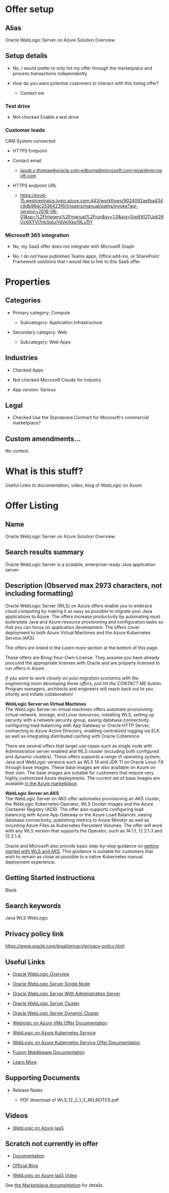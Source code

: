 <!--
Copyright (c) 2021, Oracle and/or its affiliates.
Licensed under the Universal Permissive License v 1.0 as shown at https://oss.oracle.com/licenses/upl.
-->

# Offer setup

## Alias

Oracle WebLogic Server on Azure Solution Overview 

## Setup details

* No, I would prefer to only list my offer through the marketplace and process transactions independently

* How do you want potential customers to interact with this listing offer?

   * Contact me
   
### Test drive

* Not checked Enable a test drive

### Customer leads

CRM System connected

* HTTPS Endpoint

* Contact email

   * jacob.x.thomas@oracle.com;edburns@microsoft.com;rezar@microsoft.com
   
* HTTPS endpoint URL

   * https://prod-15.westcentralus.logic.azure.com:443/workflows/9024092aefba434c9db98dc2536423f6/triggers/manual/paths/invoke?api-version=2016-06-01&sp=%2Ftriggers%2Fmanual%2Frun&sv=1.0&sig=SggEKOTUpII26Oc6XYVl7nbSgluiYdVeIXkq19LuTtY
   
### Microsoft 365 integration

* No, my SaaS offer does not integrate with Microsoft Graph

* No, I do not have published Teams apps, Office add-ins, or SharePoint Framework solutions that I would like to link to this SaaS offer

# Properties

## Categories

* Primary category: Compute

   * Subcategory: Application Infrastructure

* Secondary category: Web

   * Subcategory: Web Apps
   
## Industries

* Checked Apps 

* Not checked Microsoft Clouds for Industry

* App version: Various

## Legal

* Checked Use the Standarard Contract for Microsoft's commercial marketplace?

## Custom amendments...

No content.

# What is this stuff?

Useful Links to documentation, video, blog of WebLogic on Azure.

# Offer Listing

## Name

Oracle WebLogic Server on Azure Solution Overview

## Search results summary

Oracle WebLogic Server is a scalable, enterprise-ready Java application server.

## Description (Observed max 2973 characters, not including formatting)

<p>Oracle WebLogic Server (WLS) on Azure offers enable you to embrace cloud computing by making it as easy as possible to migrate your Java applications to Azure. The offers increase productivity by automating most boilerplate Java and Azure resource provisioning and configuration tasks so that you can focus on application development. The offers cover deployment to both Azure Virtual Machines and the Azure Kubernetes Service (AKS).</p>

<p>The offers are linked in the <i>Learn more</i> section at the bottom of this page.</p>

<p>These offers are Bring-Your-Own-License. They assume you have already procured the appropriate licenses with Oracle and are properly licensed to run offers in Azure.</p>

<p><i>If you want to work closely on your migration scenarios with the engineering team developing these offers, just hit the CONTACT ME button</i>. Program managers, architects and engineers will reach back out to you shortly and initiate collaboration!</p>

<p><b>WebLogic Server on Virtual Machines</b><br/>
The WebLogic Server on virtual machines offers automate provisioning virtual network, storage, and Linux resources, installing WLS, setting up security with a network security group, easing database connectivity, configuring load-balancing with App Gateway or Oracle HTTP Server, connecting to Azure Active Directory, enabling centralized logging via ELK as well as integrating distributed caching with Oracle Coherence.</p>

<p>There are several offers that target use cases such as single node with Administration server enabled and WLS cluster (including both configured and dynamic clusters). These offers supports a range of operating system, Java and WebLogic versions such as WLS 14 and JDK 11 on Oracle Linux 7.6 through base images. These base images are also available on Azure on their own. The base images are suitable for customers that require very highly customized Azure deployments. The current set of base images are available <a href="https://azuremarketplace.microsoft.com/en-us/marketplace/apps?search=oracle%20weblogic%20base%20image&amp;page=1">in the Azure marketplace</a>.</p>

<p><b>WebLogic Server on AKS</b><br/>
The WebLogic Server on AKS offer automates provisioning an AKS cluster, the WebLogic Kubernetes Operator, WLS Docker images and the Azure Container Registry (ACR). The offer also supports configuring load balancing with Azure App Gateway or the Azure Load Balancer, easing database connectivity, publishing metrics to Azure Monitor as well as mounting Azure Files as Kubernetes Persistent Volumes. The offer will work with any WLS version that supports the Operator, such as 14.1.1, 12.2.1.3 and 12.2.1.4.</p>

<p>Oracle and Microsoft also provide basic step-by-step guidance on <a href=” https://techcommunity.microsoft.com/t5/apps-on-azure/run-oracle-weblogic-server-on-azure-kubernetes-service/ba-p/1849719”>getting started with WLS and AKS</a>. This guidance is suitable for customers that wish to remain as close as possible to a native Kubernetes manual deployment experience.</p>

## Getting Started Instructions

Blank

## Search keywords

Java WLS WebLogic

## Privacy policy link

https://www.oracle.com/legal/privacy/privacy-policy.html


## Useful Links

* [Oracle WebLogic Overview](https://www.oracle.com/middleware/weblogic/)

* [Oracle WebLogic Server Single Node](https://portal.azure.com/#create/oracle.20191001-arm-oraclelinux-wls20191001-arm-oraclelinux-wls)

* [Oracle WebLogic Server With Administration Server](https://portal.azure.com/#create/oracle.20191009-arm-oraclelinux-wls-admin20191009-arm-oraclelinux-wls-admin)

* [Oracle WebLogic Server Cluster](https://portal.azure.com/#create/oracle.20191007-arm-oraclelinux-wls-cluster20191007-arm-oraclelinux-wls-cluster)

* [Oracle WebLogic Server Dynamic Cluster](https://portal.azure.com/#create/oracle.20191021-arm-oraclelinux-wls-dynamic-cluster20191021-arm-oraclelinux-wls-dynamic-cluster)

* [Weblogic on Azure VMs Offer Documentation](https://oracle.github.io/weblogic-azure/)

* [WebLogic on Azure Kubernetes Service](https://portal.azure.com/#create/oracle.20210620-wls-on-aks20210620-wls-on-aks)

* [WebLogic on Azure Kubernetes Service Offer Documentation](https://aka.ms/wls-aks-docs)

* [Fusion Middleware Documentation](https://docs.oracle.com/en/middleware/fusion-middleware/index.html)

* [Learn More](https://www.oracle.com/middleware/technologies/weblogic.html)

## Supporting Documents

* Release Notes 

   * PDF download of WLS_12_2_1_3_RELNOTES.pdf
   
## Videos

* [WebLogic on Azure IaaS](https://www.youtube.com/watch?v=KZpG280G_vs)

## Scratch not currently in offer 

* [Documentation](https://oracle.github.io/weblogic-azure/)

* [Official Blog](https://blogs.oracle.com/weblogicserver/)

* [WebLogic on Azure IaaS Video](https://youtu.be/m7evI4lObcI)

See [the Marketplace documentation](https://docs.microsoft.com/en-us/azure/marketplace/cloud-partner-portal/virtual-machine/cpp-marketplace-tab) for details.
